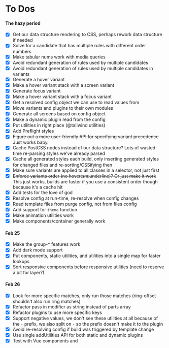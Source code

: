 # To Dos

#### The hazy period

- [x] Get our data structure rendering to CSS, perhaps rework data structure if needed
- [x] Solve for a candidate that has multiple rules with different order numbers
- [x] Make tabular nums work with media queries
- [x] Avoid redundant generation of rules used by multiple candidates
- [x] Avoid redundant generation of rules used by multiple candidates in variants
- [x] Generate a hover variant
- [x] Make a hover variant stack with a screen variant
- [x] Generate focus variant
- [x] Make a hover variant stack with a focus variant
- [x] Get a resolved config object we can use to read values from
- [x] Move variants and plugins to their own modules
- [x] Generate all screens based on config object
- [x] Make a dynamic plugin read from the config
- [x] Put utilities in right place (@tailwind utilities)
- [x] Add Preflight styles
- [x] ~~Figure out a more user-friendly API for specifying variant precedence~~ Just works baby.
- [x] Cache PostCSS nodes instead of our data structure? Lots of wasted time re-parsing styles we've already parsed
- [x] Cache all generated styles each build, only inserting generated styles for changed files and re-sorting/CSSifying then
- [x] Make sure variants are applied to all classes in a selector, not just first
- [x] ~~Enforce variants order (no hover:sm:underline)? Or just make it work~~ This just works, builds are faster if you use a consistent order though because it's a cache hit
- [x] Add tests for the love of god
- [x] Resolve config at run-time, re-resolve when config changes
- [x] Read template files from purge config, not from files config
- [x] Add support for `theme` function
- [x] Make animation utilities work
- [x] Make components/container generally work

#### Feb 25

- [x] Make the group-* features work
- [x] Add dark mode support
- [x] Put components, static utilities, and utilities into a single map for faster lookups
- [x] Sort responsive components before responsive utilities (need to reserve a bit for layer?)

#### Feb 26

- [x] Look for more specific matches, only run those matches (ring-offset shouldn't also run ring matches)
- [x] Refactor pass in modifier as string instead of parts array
- [x] Refactor plugins to use more specific keys
- [x] Support negative values, we don't see these utilities at all because of the `-` prefix, we also split on `-` so the prefix doesn't make it to the plugin
- [x] Avoid re-resolving config if build was triggered by template change
- [x] Use single addUtilities API for both static and dynamic plugins
- [x] Test with Vue components and <style> blocks (tons of watchers?)
- [x] Figure out how to support multiple PostCSS builds (this is extremely common, every Vue style block, every CSS module, etc. Need to be careful about global state)
- [x] Support multiple config formats but probably less than before
- [x] Figure out how to close Chokidar watchers whenever we generate a new context, I think we are leaking them
- [x] Flatten color palette once for performance

#### Feb 27

- [x] Simplify all of the concurrency code, model it more correctly
- [x] Avoid memory leak in contentMatchCache (every time a file is saved with different content this cache grows)
- [x] Figure out when to clear caches
- [x] Test with Laravel mix
- [x] Unify variants and screen variants

#### Next

- [ ] Fix bug with focus:ring-2, we need to add the universal selector still not just strip it out, otherwise it's never added
- [ ] Add support for plugin API
- [ ] Make existing official plugins work
- [ ] Rebuild when config dependencies change
- [ ] Support container configuration options
- [ ] Support complex screens configuration
- [ ] Make prefixes work
- [ ] Make important work
- [ ] Make separator work
- [ ] Make @apply work
- [ ] Add support for custom CSS that supports variants (anything in @layer?)
- [ ] Support square brackets for arbitrary values
- [ ] Support purge safelist (just add entries to candidate list, regexes will be harder though)
- [ ] Incorporate 'transformThemeValue' properly (mostly important for `theme` function which already works, but also need it to support array syntax for things like box shadow in someone's config)
- [ ] Support "dynamic" components
- [ ] Support "dynamic" variants (like group-2, etc.)
- [ ] Refactor plugins to an abstraction that handles negative values, transformThemeValue, etc.
- [ ] Factor the code in a responsible way
- [ ] Put plugins in deliberate order
- [ ] Include vendor prefixes for modern browsers by default so autoprefixer is only needed in production?
- [ ] Cache Preflight styles? They only change when the config changes (default font family, border color, etc.)
- [ ] Collapse media queries
- [ ] Cache entire PostCSS tree and re-use if no candidate cache misses
- [ ] Move code to a feature flag in Tailwind, hopefully without introducing additional performance costs